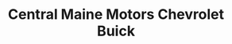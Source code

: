 ---
title: "Central Maine Motors Chevrolet Buick"
url: /waterville/central-maine-motors-chevrolet-buick/
shop: car
---